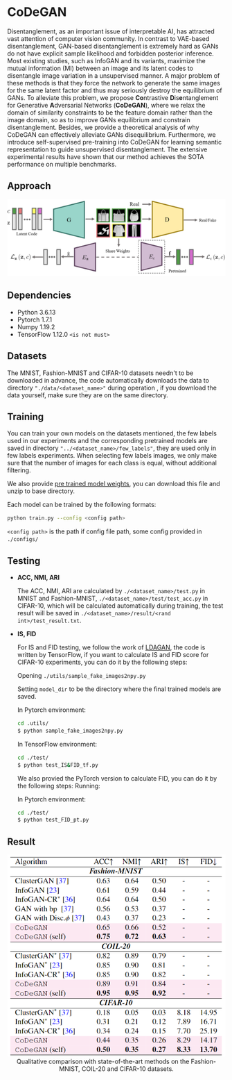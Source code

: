 # CoDeGAN

Disentanglement, as an important issue of interpretable AI, has attracted vast attention of computer vision community. In contrast to VAE-based disentanglement, GAN-based disentanglement is extremely hard as GANs do not have explicit sample likelihood and forbidden posterior inference. Most existing studies, such as InfoGAN and its variants, maximize the mutual information (MI) between an image and its latent codes to disentangle image variation in a unsupervised manner. A major problem of these methods is that they force the network to generate the same images for the same latent factor and thus may seriously destroy the equilibrium of GANs. To alleviate this problem, we propose **Co**ntrastive **D**is**e**ntanglement for Generative **A**dversarial Networks (**CoDeGAN**), where we relax the domain of similarity constraints to be the feature domain rather than the image domain, so as to improve GANs equilibrium and constrain disentanglement. Besides, we provide a theoretical analysis of why CoDeGAN can effectively alleviate GANs disequilibrium. Furthermore, we introduce self-supervised pre-training into CoDeGAN for learning semantic representation to guide unsupervised disentanglement. The extensive experimental results have shown that our method achieves the SOTA performance on multiple benchmarks.

## Approach

![](./Figure/structure.png)

## Dependencies

- Python 3.6.13
- Pytorch 1.7.1
- Numpy 1.19.2
- TensorFlow 1.12.0 `<is not must>`

## Datasets

The MNIST, Fashion-MNIST and CIFAR-10 datasets needn't to be downloaded in advance, the code automatically downloads the data to directory ``"./data/<dataset_name>"`` during operation , if you download the data yourself, make sure they are on the same directory.

## Training

You can train your own models on the datasets mentioned, the few labels used in our experiments and the corresponding pretrained models are saved in directory ``"../<dataset_name>/few_labels"``, they are used only in few labels experiments. When selecting few labels images, we only make sure that the number of images for each class is equal, without additional filtering.

We also provide [pre trained model weights](https://drive.google.com/drive/folders/1KrIAhsEd3BOKAZOPIHJY3MW9-kw3oAgS?usp=sharing), you can download this file and unzip to base directory.

Each model can be trained by the following formats:


```bash
python train.py --config <config path>
```
`<config path>` is the path if config file path, some config provided in `./configs/`


## Testing

- **ACC, NMI, ARI**

  The ACC, NMI, ARI are calculated by ``./<dataset_name>/test.py`` in MNIST and Fashion-MNIST, ``./<dataset_name>/test/test_acc.py`` in CIFAR-10, which will be calculated automatically during training, the test result will be saved in  ``./<dataset_name>/result/<rand int>/test_result.txt``.

- **IS, FID**

  For IS and FID testing, we follow the work of [LDAGAN](https://github.com/Sumching/LDAGAN), the code is written by TensorFlow, if you want to calculate IS and FID score for CIFAR-10 experiments, you can do it by the following steps:

  Opening  ``./utils/sample_fake_images2npy.py``

  Setting ``model_dir`` to be the directory where the final trained models are saved.

  In Pytorch environment:

  ```bash
  cd .utils/
  $ python sample_fake_images2npy.py
  ```

  In TensorFlow environment:

  ```bash
  cd ./test/
  $ python test_IS&FID_tf.py
  ```


  We also provied the PyTorch version to calculate FID, you can do it by the following steps:
  Running:

  In Pytorch environment:
  ```bash
  cd ./test/
  $ python test_FID_pt.py
  ```
## Result

<div align=center><img src="./Figure/codegan.png"></div>
<div align="center">Qualitative comparison with state-of-the-art methods on the Fashion-MNIST, COIL-20 and CIFAR-10 datasets.</div>
